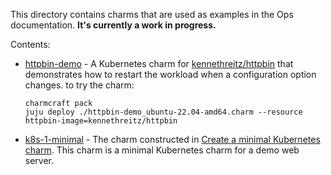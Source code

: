 This directory contains charms that are used as examples in the Ops documentation. **It's currently a work in progress.**

Contents:

- [httpbin-demo](httpbin-demo) - A Kubernetes charm for [kennethreitz/httpbin](https://github.com/kennethreitz/httpbin) that demonstrates how to restart the workload when a configuration option changes. to try the charm:

    ```
    charmcraft pack
    juju deploy ./httpbin-demo_ubuntu-22.04-amd64.charm --resource httpbin-image=kennethreitz/httpbin
    ```

- [k8s-1-minimal](k8s-1-minimal) - The charm constructed in [Create a minimal Kubernetes charm](https://ops.readthedocs.io/en/latest/tutorial/from-zero-to-hero-write-your-first-kubernetes-charm/create-a-minimal-kubernetes-charm.html). This charm is a minimal Kubernetes charm for a demo web server.
